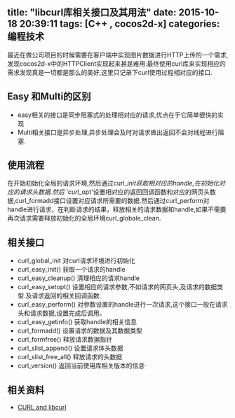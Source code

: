 title: "libcurl库相关接口及其用法"
date: 2015-10-18 20:39:11
tags: [C++ , cocos2d-x]
categories: 编程技术
---

最近在做公司项目的时候需要在客户端中实现图片数据进行HTTP上传的一个需求,发现cocos2d-x中的HTTPClient实现起来甚是难用.最终使用curl库来实现相应的需求发现真是一切都是那么的美好,这里只记录下curl使用过程相对应的接口.   
<!--more-->
## Easy 和Multi的区别
* easy相关的接口是同步阻塞式的处理相对应的请求,优点在于它简单很快的实现
* Multi相关接口是异步处理,异步处理会及时对请求做出返回不会对线程进行阻塞.

## 使用流程
   在开始初始化全局的请求环境,然后通过curl_*_init获取相对应的handle,在初始化对应的请求头数据.然后 'curl_*_opt'设置相对应的返回回调函数和对应的网页头数据,curl_formadd接口设置对应请求所需要的数据.然后通过curl_perform对handle进行请求，在判断请求的结果，释放相关的请求数据和handle,如果不需要再次请求需要释放初始化的全局环境curl_globale_clean.

## 相关接口
* curl_global_init
  对curl请求环境进行初始化
* curl_easy_init()
  获取一个请求的handle
* curl_easy_cleanup()
  清理相应的请求handle
* curl_easy_setopt()
  设置相应的请求参数,不如请求的网页头,及请求的数据类型.及请求返回的相关回调函数.
* curl_easy_perform()
  对参数设置的handle进行一次请求,这个接口一般在请求头和请求数据,设置完成后调用。
* curl_easy_getinfo()
  获取handle的相关信息
* curl_formadd()
  设置请求的数据及其数据类型
* curl_formfree()
  释放请求数据指针
* curl_slist_append()
  设置请求体头数据
* curl_slist_free_all()
  释放请求的头数据
* curl_version()
  返回当前使用库相关版本的信息·
## 相关资料 
* [CURL and libcurl](http://curl.haxx.se/)


